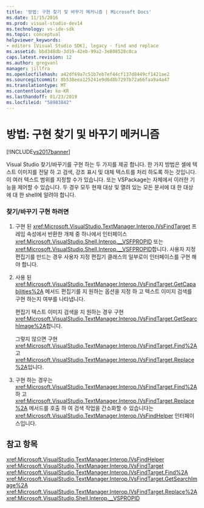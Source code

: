 ```yaml
---
title: '방법: 구현 찾기 및 바꾸기 메커니즘 | Microsoft Docs'
ms.date: 11/15/2016
ms.prod: visual-studio-dev14
ms.technology: vs-ide-sdk
ms.topic: conceptual
helpviewer_keywords:
- editors [Visual Studio SDK], legacy - find and replace
ms.assetid: bbd348db-3d19-42eb-99a2-3e808528c0ca
caps.latest.revision: 12
ms.author: gregvanl
manager: jillfra
ms.openlocfilehash: a42df69a7c51b7eb7ef44cf137d8449cf1421ae2
ms.sourcegitcommit: 8b538eea125241e9d6d8b7297b72a66faa9a4a47
ms.translationtype: MT
ms.contentlocale: ko-KR
ms.lasthandoff: 01/23/2019
ms.locfileid: "58983842"
---
```

# <a name="how-to-implement-the-find-and-replace-mechanism"></a>방법: 구현 찾기 및 바꾸기 메커니즘
[!INCLUDE[vs2017banner](../includes/vs2017banner.md)]

Visual Studio 찾기/바꾸기를 구현 하는 두 가지를 제공 합니다. 한 가지 방법은 셸에 텍스트 이미지를 전달 하 고 검색, 강조 표시 및 대체 텍스트를 처리 하도록 하는 것입니다. 이 여러 텍스트 범위를 지정할 수가 있습니다. 또는 VSPackage는 자체에서 이러한 기능을 제어할 수 있습니다. 두 경우 모두 현재 대상 및 열려 있는 모든 문서에 대 한 대상에 대 한 shell에 알려야 합니다.  
  
### <a name="to-implement-findreplace"></a>찾기/바꾸기 구현 하려면  
  
1.  구현 된 <xref:Microsoft.VisualStudio.TextManager.Interop.IVsFindTarget> 프레임 속성에서 반환한 개체 중 하나에서 인터페이스 <xref:Microsoft.VisualStudio.Shell.Interop.__VSFPROPID> 또는 <xref:Microsoft.VisualStudio.Shell.Interop.__VSFPROPID>합니다. 사용자 지정 편집기를 만드는 경우 사용자 지정 편집기 클래스의 일부로이 인터페이스를 구현 해야 합니다.  
  
2.  사용 된 <xref:Microsoft.VisualStudio.TextManager.Interop.IVsFindTarget.GetCapabilities%2A> 메서드 편집기를 지 원하는 옵션을 지정 하 고 텍스트 이미지 검색를 구현 하는지 여부를 나타냅니다.  
  
     편집기 텍스트 이미지 검색을 지 원하는 경우 구현 <xref:Microsoft.VisualStudio.TextManager.Interop.IVsFindTarget.GetSearchImage%2A>합니다.  
  
     그렇지 않으면 구현 <xref:Microsoft.VisualStudio.TextManager.Interop.IVsFindTarget.Find%2A> 고 <xref:Microsoft.VisualStudio.TextManager.Interop.IVsFindTarget.Replace%2A>입니다.  
  
3.  구현 하는 경우는 <xref:Microsoft.VisualStudio.TextManager.Interop.IVsFindTarget.Find%2A> 하 고 <xref:Microsoft.VisualStudio.TextManager.Interop.IVsFindTarget.Replace%2A> 메서드를 호출 하 여 검색 작업을 간소화할 수 있습니다는 <xref:Microsoft.VisualStudio.TextManager.Interop.IVsFindHelper> 인터페이스입니다.  
  
## <a name="see-also"></a>참고 항목  
 <xref:Microsoft.VisualStudio.TextManager.Interop.IVsFindHelper>   
 <xref:Microsoft.VisualStudio.TextManager.Interop.IVsFindTarget>   
 <xref:Microsoft.VisualStudio.TextManager.Interop.IVsFindTarget.Find%2A>   
 <xref:Microsoft.VisualStudio.TextManager.Interop.IVsFindTarget.GetSearchImage%2A>   
 <xref:Microsoft.VisualStudio.TextManager.Interop.IVsFindTarget.Replace%2A>   
 <xref:Microsoft.VisualStudio.Shell.Interop.__VSPROPID>
